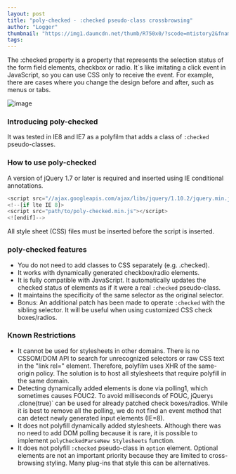 ```yaml
---
layout: post
title: "poly-checked - :checked pseudo-class crossbrowsing"
author: "Logger"
thumbnail: "https://img1.daumcdn.net/thumb/R750x0/?scode=mtistory2&fname=https%3A%2F%2Ft1.daumcdn.net%2Fcfile%2Ftistory%2F226D1C3A55BAA5EC1B"
tags: 
---
```



The :checked property is a property that represents the selection status of the form field elements, checkbox or radio. It`s like imitating a click event in JavaScript, so you can use CSS only to receive the event. For example, there are cases where you change the design before and after, such as menus or tabs.

![image](https://t1.daumcdn.net/cfile/tistory/226D1C3A55BAA5EC1B)

### Introducing poly-checked

It was tested in IE8 and IE7 as a polyfilm that adds a class of `:checked` pseudo-classes.

### How to use poly-checked

A version of jQuery 1.7 or later is required and inserted using IE conditional annotations.

```js
<script src="//ajax.googleapis.com/ajax/libs/jquery/1.10.2/jquery.min.js"></script>
<!--[if lte IE 8]>
<script src="path/to/poly-checked.min.js"></script>
<![endif]-->

```

All style sheet (CSS) files must be inserted before the script is inserted.

### poly-checked features

- You do not need to add classes to CSS separately (e.g. .checked).
- It works with dynamically generated checkbox/radio elements.
- It is fully compatible with JavaScript. It automatically updates the checked status of elements as if it were a real `:checked` pseudo-class.
- It maintains the specificity of the same selector as the original selector.
- Bonus: An additional patch has been made to operate `:checked` with the sibling selector. It will be useful when using customized CSS check boxes/radios.

### Known Restrictions

- It cannot be used for stylesheets in other domains. There is no CSSOM/DOM API to search for unrecognized selectors or raw CSS text in the "link rel=" element. Therefore, polyfilm uses XHR of the same-origin policy. The solution is to host all stylesheets that require polyfill in the same domain.
- Detecting dynamically added elements is done via polling1, which sometimes causes FOUC2. To avoid milliseconds of FOUC, jQuery`s `.clone(true)` can be used for already patched check boxes/radios. While it is best to remove all the polling, we do not find an event method that can detect newly generated input elements (IE=8).
- It does not polyfill dynamically added stylesheets. Although there was no need to add DOM polling because it is rare, it is possible to implement `polyCheckedParseNew Stylesheets` function.
- It does not polyfill `:checked` pseudo-class in `option` element. Optional elements are not an important priority because they are limited to cross-browsing styling. Many plug-ins that style this can be alternatives.